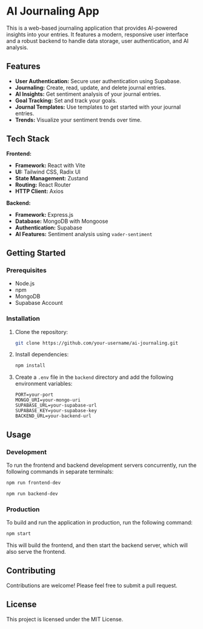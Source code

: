 # AI Journaling App

This is a web-based journaling application that provides AI-powered insights into your entries. It features a modern, responsive user interface and a robust backend to handle data storage, user authentication, and AI analysis.

## Features

*   **User Authentication:** Secure user authentication using Supabase.
*   **Journaling:** Create, read, update, and delete journal entries.
*   **AI Insights:** Get sentiment analysis of your journal entries.
*   **Goal Tracking:** Set and track your goals.
*   **Journal Templates:** Use templates to get started with your journal entries.
*   **Trends:** Visualize your sentiment trends over time.

## Tech Stack

**Frontend:**

*   **Framework:** React with Vite
*   **UI:** Tailwind CSS, Radix UI
*   **State Management:** Zustand
*   **Routing:** React Router
*   **HTTP Client:** Axios

**Backend:**

*   **Framework:** Express.js
*   **Database:** MongoDB with Mongoose
*   **Authentication:** Supabase
*   **AI Features:** Sentiment analysis using `vader-sentiment`

## Getting Started

### Prerequisites

*   Node.js
*   npm
*   MongoDB
*   Supabase Account

### Installation

1.  Clone the repository:

    ```bash
    git clone https://github.com/your-username/ai-journaling.git
    ```

2.  Install dependencies:

    ```bash
    npm install
    ```

3.  Create a `.env` file in the `backend` directory and add the following environment variables:

    ```
    PORT=your-port
    MONGO_URI=your-mongo-uri
    SUPABASE_URL=your-supabase-url
    SUPABASE_KEY=your-supabase-key
    BACKEND_URL=your-backend-url
    ```

## Usage

### Development

To run the frontend and backend development servers concurrently, run the following commands in separate terminals:

```bash
npm run frontend-dev
```

```bash
npm run backend-dev
```

### Production

To build and run the application in production, run the following command:

```bash
npm start
```

This will build the frontend, and then start the backend server, which will also serve the frontend.

## Contributing

Contributions are welcome! Please feel free to submit a pull request.

## License

This project is licensed under the MIT License.
